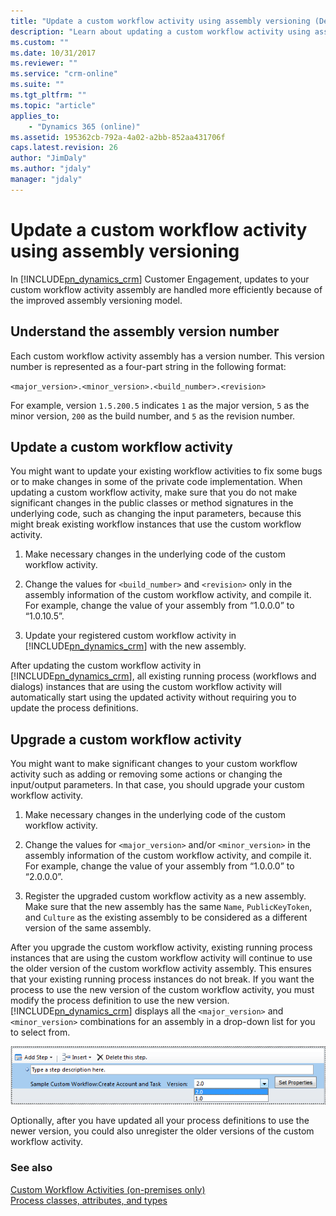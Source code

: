 ```yaml
---
title: "Update a custom workflow activity using assembly versioning (Developer Guide for Dynamics 365 Customer Engagement) | MicrosoftDocs"
description: "Learn about updating a custom workflow activity using assembly versioning."
ms.custom: ""
ms.date: 10/31/2017
ms.reviewer: ""
ms.service: "crm-online"
ms.suite: ""
ms.tgt_pltfrm: ""
ms.topic: "article"
applies_to: 
    - "Dynamics 365 (online)"
ms.assetid: 195362cb-792a-4a02-a2bb-852aa431706f
caps.latest.revision: 26
author: "JimDaly"
ms.author: "jdaly"
manager: "jdaly"
---
```

# Update a custom workflow activity using assembly versioning
In [!INCLUDE[pn_dynamics_crm](../../includes/pn-dynamics-crm.md)] Customer Engagement, updates to your custom workflow activity assembly are handled more efficiently because of the improved assembly versioning model.  
  
<a name="AssemblyVersioning"></a>   
## Understand the assembly version number  
 Each custom workflow activity assembly has a version number. This version number is represented as a four-part string in the following format:  
  
 `<major_version>.<minor_version>.<build_number>.<revision>`  
  
 For example, version `1.5.200.5` indicates `1` as the major version, `5` as the minor version, `200` as the build number, and `5` as the revision number.  
  
<a name="UpdatingCustomActivity"></a>   
## Update a custom workflow activity  
 You might want to update your existing workflow activities to fix some bugs or to make changes in some of the private code implementation. When updating a custom workflow activity, make sure that you do not make significant changes in the public classes or method signatures in the underlying code, such as changing the input parameters, because this might break existing workflow instances that use the custom workflow activity.  
  
1.  Make necessary changes in the underlying code of the custom workflow activity.  
  
2.  Change the values for `<build_number>` and `<revision>` only in the assembly information of the custom workflow activity, and compile it. For example, change the value of your assembly from “1.0.0.0” to “1.0.10.5”.  
  
3.  Update your registered custom workflow activity in [!INCLUDE[pn_dynamics_crm](../../includes/pn-dynamics-crm.md)] with the new assembly.  
  
 After updating the custom workflow activity in [!INCLUDE[pn_dynamics_crm](../../includes/pn-dynamics-crm.md)], all existing running process (workflows and dialogs) instances that are using the custom workflow activity will automatically start using the updated activity without requiring you to update the process definitions.  
  
<a name="UpgradingCustomActivity"></a>   
## Upgrade a custom workflow activity  
 You might want to make significant changes to your custom workflow activity such as adding or removing some actions or changing the input/output parameters. In that case, you should upgrade your custom workflow activity.  
  
1.  Make necessary changes in the underlying code of the custom workflow activity.  
  
2.  Change the values for `<major_version>` and/or `<minor_version>` in the assembly information of the custom workflow activity, and compile it. For example, change the value of your assembly from “1.0.0.0” to “2.0.0.0”.  
  
3.  Register the upgraded custom workflow activity as a new assembly. Make sure that the new assembly has the same `Name`,  `PublicKeyToken`, and `Culture` as the existing assembly to be considered as a different version of the same assembly.  
  
 After you upgrade the custom workflow activity, existing running process instances that are using the custom workflow activity will continue to use the older version of the custom workflow activity assembly. This ensures that your existing running process instances do not break. If you want the process to use the new version of the custom workflow activity, you must modify the process definition to use the new version. [!INCLUDE[pn_dynamics_crm](../../includes/pn-dynamics-crm.md)] displays all the `<major_version>` and `<minor_version>` combinations for an assembly in a drop-down list for you to select from.  
  
 ![Choose a custom workflow activity version](../media/process-custom-activity-versions.png "Choose a custom workflow activity version")  
  
 Optionally, after you have updated all your process definitions to use the newer version, you could also unregister the older versions of the custom workflow activity.  
  
### See also  
 [Custom Workflow Activities (on-premises only)](custom-workflow-activities-workflow-assemblies.md)   
 [Process classes, attributes, and types](process-classes-attributes-and-types.md)
